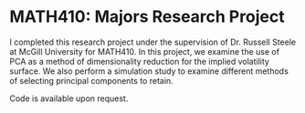 # MATH410: Majors Research Project

I completed this research project under the supervision of Dr. Russell Steele at McGill University for MATH410. In this project, we examine the use of PCA as
a method of dimensionality reduction for the implied volatility surface. We also perform a simulation study to examine different methods of selecting principal components to retain.

Code is available upon request.
